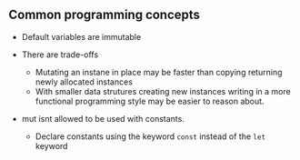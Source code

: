 ## Common programming concepts

* Default variables are immutable

* There are trade-offs
    -   Mutating an instane in place may be faster than copying returning newly allocated instances 
    -   With smaller data strutures creating new instances writing in a more functional programming style may be easier to reason about. 

* mut isnt allowed to be used with constants. 
    -    Declare constants using the keyword `const` instead of the `let` keyword
